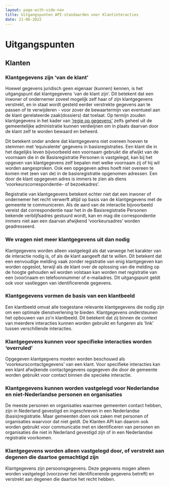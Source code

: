 ```yaml
---
layout: page-with-side-nav
title: Uitgangspunten API-standaarden voor Klantinteracties
date: 21-06-2022
---
```


# Uitgangspunten

## Klanten

### Klantgegevens zijn ‘van de klant’

Hoewel gegevens juridisch geen eigenaar (kunnen) kennen, is het uitgangspunt dat klantgegevens ‘van de klant zijn’. Dit betekent dat een inwoner of ondernemer zoveel mogelijk zelf haar of zijn klantgegevens verstrekt, en in staat wordt gesteld eerder verstrekte gegevens aan te passen of te verwijderen - voor zover de bewaartermijn van eventueel aan de klant gerelateerde zaak(dossiers) dat toelaat. Op termijn zouden klantgegevens in het kader van [‘regie op gegevens’](https://www.digitaleoverheid.nl/overzicht-van-alle-onderwerpen/regie-op-gegevens/) zelfs geheel uit de gemeentelijke administratie kunnen verdwijnen om in plaats daarvan door de klant zelf te worden bewaard en beheerd.

Dit betekent onder andere dat klantgegevens niet overeen hoeven te stemmen met ‘equivalente’ gegevens in basisregistraties. Een klant die in het dagelijks leven bijvoorbeeld een voornaam gebruikt die afwijkt van de voornaam die in de Basisregistratie Personen is vastgelegd, kan bij het opgeven van klantgegevens zelf bepalen met welke voornaam zij of hij wil worden aangesproken. Ook een opgegeven adres hoeft niet overeen te komen met (een van de) in de basisregistratie opgenomen adressen. Een door de klant opgegeven adres is immers te zien als diens ‘voorkeurscorrespondentie- of bezoekadres’.

Registratie van klantgegevens betekent echter niet dat een inwoner of ondernemer het recht verwerft altijd op basis van de klantgegevens met de gemeente te communiceren. Als de aard van de interactie bijvoorbeeld vereist dat correspondentie naar het in de Basisregistratie Personen bekende verblijfsadres gestuurd wordt, kan en mag die correspondentie immers niet aan een daarvan afwijkend ‘voorkeursadres’ worden geadresseerd.

### We vragen niet meer klantgegevens uit dan nodig

Klantgegevens worden alleen vastgelegd als dat vanwege het karakter van de interactie nodig is, of als de klant aangeeft dat te willen. Dit betekent dat een eenvoudige melding vaak zonder registratie van enig klantgegeven kan worden opgeslot, terwijl als de klant over de oplossing van die melding op de hoogte gehouden wil worden volstaan kan worden met registratie van een (voor)naam en telefoonnummer of e-mailadres. Dit uitgangspunt geldt ook voor vastleggen van identificerende gegevens.

### Klantgegevens vormen de basis van een klantbeeld

Een klantbeeld omvat alle toegestane relevante klantgegevens die nodig zijn om een optimale dienstverlening te bieden. Klantgegevens ondersteunen het opbouwen van zo'n klantbeeld. Dit betekent dat zij binnen de context van meerdere interacties kunnen worden gebruikt en fungeren als ‘link’ tussen verschillende interacties.

### Klantgegevens kunnen voor specifieke interacties worden ‘overruled’

Opgegeven klantgegvens moeten worden beschouwd als ‘voorkeurscontactgegevens’ van een klant. Voor specifieke interacties kan een klant afwijkende contactgegevens opgegeven die door de gemeente worden gebruikt voor contact binnen die specieke interactie.

### Klantgegevens kunnen worden vastgelegd voor Nederlandse en niet-Nederlandse personen en organisaties

De meeste personen en organisaties waarmee gemeenten contact hebben, zijn in Nederland gevestigd en ingeschreven in een Nederlandse (basis)registratie. Maar gemeenten doen ook zaken met personen of organisaties waarvoor dat niet geldt. De Klanten API kan daarom ook worden gebruikt voor communicatie met en identificeren van personen en organisaties die niet in Nederland gevestigd zijn of in een Nederlandse registratie voorkomen.

### Klantgegevens worden alleen vastgelegd door, of verstrekt aan degenen die daartoe gemachtigd zijn

Klantgegevens zijn persoonsgegevens. Deze gegevens mogen alleen worden vastgelegd (voorzover het identificerende gegevens betreft) en verstrekt aan degenen die daartoe het recht hebben.
